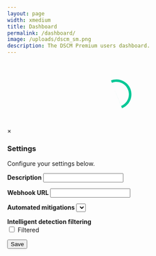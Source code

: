 ```yaml
---
layout: page
width: xmedium
title: Dashboard
permalink: /dashboard/
image: /uploads/dscm_sm.png
description: The DSCM Premium users dashboard.
---
```

<link rel="stylesheet" href="https://cdn.datatables.net/1.13.6/css/jquery.dataTables.min.css">
<link rel="stylesheet" href="/assets/css/dashboard.css">
<script type="text/javascript" src="https://cdn.datatables.net/1.13.6/js/jquery.dataTables.min.js"></script>
<script type="text/javascript" src="/assets/js/dashboard.js"></script>

<p>
<div id="dashboardButtons" hidden>
<button class="uk-button uk-button-premium" onclick="showOrderOverview()">
  New
</button>&nbsp;
<button class="uk-button uk-button-primary" onclick="showDetectionsOverview()">
  Detections overview
</button>&nbsp;
<button class="uk-button uk-button-primary" onclick="showInstallationsOverview()">
  Installations overview
</button>&nbsp;
<button class="uk-button uk-button-primary" onclick="showTools()">
  Tools
</button>&nbsp;
{% if jekyll.environment != 'enterprise' %}
<button id="subscription_button" class="uk-button uk-button-primary" onclick="location.href='https://billing.stripe.com/p/login/3cs18a29O1kk7zq4gg'">
  Manage subscription
</button>&nbsp;
{% endif %}
<button class="uk-button uk-button-danger">
  <a href="/contact" style="color: #fff; border-bottom:0px">Need help?</a>
</button>
</div>
</p>

<script>
  let token;
  var u = "https://" + domain + "/dashboard";
  window.addEventListener('load', (event) => {
    loadData();
  });
</script>

<div id="dashboardTitle" hidden>
<h2>My Dashboard</h2>
</div>
<div class="" style="height:150px;width:150px; margin:auto" id="loader">
<svg version="1.1" id="L9" xmlns="http://www.w3.org/2000/svg" xmlns:xlink="http://www.w3.org/1999/xlink" x="0px" y="0px"
  viewBox="0 0 100 100" enable-background="new 0 0 0 0" xml:space="preserve">
    <path fill="#05c896" d="M73,50c0-12.7-10.3-23-23-23S27,37.3,27,50 M30.9,50c0-10.5,8.5-19.1,19.1-19.1S69.1,39.5,69.1,50">
      <animateTransform 
         attributeName="transform" 
         attributeType="XML" 
         type="rotate"
         dur="0.7s" 
         from="0 50 50"
         to="360 50 50" 
         repeatCount="indefinite" />
  </path>
</svg>

</div>
<div id="table" hidden>
<table id="history_table" class="stripe" style="width:100%">
    <thead>
        <tr>
            <th>Last update</th>
            <th>Clone</th>
            <th>Cloned website</th>
            <th>Statistics</th>
            <th>Automated analysis</th>
            <th>Mitigate threat</th>
            <th>Status</th>
        </tr>
    </thead>
</table>

<table id="installations_table" class="stripe" style="width:100%">
    <thead>
        <tr>
            <th>Protected website</th>
            <th>Personal link</th>
            <th>Description</th>
            <th>Status</th>
            <th>Settings</th>
        </tr>
    </thead>
</table>

<div id="users">
  <table id="users_table" class="stripe" style="width:100%">
      <thead>
          <tr>
              <th>Username</th>
              <th>Remove</th>
          </tr>
      </thead>
  </table>
  <form id="addUser">
    <input class="uk-input uk-form-width-medium" type="text" id="userInput" placeholder="Enter email">
    <button class="uk-button uk-button-premium" type="submit">Add user</button>
  </form>
  <script>
    document.getElementById('addUser').addEventListener('submit', function(event) {
      event.preventDefault();

      const userInput = document.getElementById('userInput');
      const email = userInput.value;

      if (!validateEmail(email)) {
          alert('Please enter a valid email address.');
          return;
      }

      addUser(token);
    });
  </script>
</div>

{% if jekyll.environment == 'enterprise' %}
<div id="order" style="width:100%">
  <p>Add a new link below:</p>
  <form id="addWebsiteForm">
    <input class="uk-input uk-form-width-medium" type="text" id="domainInput" placeholder="Enter domain">
    <button class="uk-button uk-button-premium" type="submit">Add website</button>
  </form>
  <script>
    document.getElementById('addWebsiteForm').addEventListener('submit', function(event) {
      event.preventDefault();
      addPlan(token);
    });
  </script>
</div>
{% else %}
<div id="order" style="width:100%">
  <p>Order a new Premium plan using the form below:</p>
  <form id="addWebsiteForm">
    <input class="uk-input uk-form-width-medium" type="text" id="domainInput" placeholder="Enter domain">
    <button class="uk-button uk-button-premium" type="submit">Add website</button>
  </form>
  <script>
    document.getElementById('addWebsiteForm').addEventListener('submit', function(event) {
      event.preventDefault();
      addPlan(token);
    });
  </script>
  <p>
    Total: <span id="total">€10 / month</span>
  </p>
  <p>
    <div id="submitButton"><a id="price_period" class="uk-button uk-button-success" style="font-size: 1.125rem; color: #ffffff; border-bottom: 0px" onclick="togglePeriod()">Pay Annually</a>
    </div>
  </p>
</div>
{% endif %}

<div id="tools" style="width:100%">
  <p>We offer tools to test our service:</p>
  <ul>
    <li><a href="https://microsoft.dscm.dev" target="_blank">Microsoft AITM Detection tester</a></li>
  </ul>
</div>
</div>

<!-- Settings Modal -->
<div id="myModal" class="modal">
  <div class="modal-content">
    <span class="close">&times;</span>
    <form id="settingsForm">
        <p>
            <h3>Settings</h3>
        </p>
        <p>Configure your settings below.</p>
        <input class="uk-input uk-border-rounded" type="text" id="site" name="site" style="display: none;">
        <p>
            <b>Description</b>
            <input class="uk-input uk-border-rounded" type="text" id="description" name="description">
        </p>
        <p>
            <b>Webhook URL <span id="webhook_enabled"></span></b>
            <input class="uk-input uk-border-rounded" type="text" id="webhookURL" name="webhookURL">
        </p>
        <p>
            <b>Automated mitigations <span id="auto_mitigate_enabled"></span></b>
            <select id="mitigationDropdown" class="uk-select"></select>
        </p>
        <p>
            <b>Intelligent detection filtering <span id="filtering_enabled"></span></b>
            <br>
            <label for="filtered">
                <input type="checkbox" id="filtered" name="filtered"> Filtered
            </label>
        </p>
        <button class="uk-button uk-button-primary" onclick="storeSettingsForm(document.getElementById('site').value, document.getElementById('webhookURL').value, token, event, document.getElementById('mitigationDropdown').value, document.getElementById('description').value, document.getElementById('filtered').checked)">Save</button>
        <p id="messageLabel"></p>
    </form>
<script>
  // Get the modal
  var modal = document.getElementById("myModal");

  // Get the <span> element that closes the modal
  var span = document.getElementsByClassName("close")[0];

  // When the user clicks on <span> (x), close the modal
  span.onclick = function() {
    //modal.style.display = "none";
    location.reload();
  }

  // When the user clicks anywhere outside of the modal, close it
  window.onclick = function(event) {
    if (event.target == modal) {
      //modal.style.display = "none";
      location.reload();
    }
  }
</script>

<script>
  function openModal(id, webhook, mitigations, mitigated, filtered, description) {
    modal.style.display = "block";

    var span = document.getElementById('webhook_enabled');
    if (webhook) {
        span.innerHTML = '<font color="green">[ENABLED]</font>';
    } else {
        span.innerHTML = '<font color="red">[DISABLED]</font>';
    }

    var span = document.getElementById('auto_mitigate_enabled');
    if (mitigated) {
        span.innerHTML = '<font color="green">[ENABLED]</font>';
    } else {
        span.innerHTML = '<font color="red">[DISABLED]</font>';
    }

    var span = document.getElementById('filtering_enabled');
    var filtered_checkbox = document.getElementById("filtered");
    if ((filtered === "true") || (filtered === "")) {
        span.innerHTML = '<font color="green">[ENABLED]</font>';
        filtered_checkbox.checked = true;
    } else {
        span.innerHTML = '<font color="red">[DISABLED]</font>';
        filtered_checkbox.checked = false;
    }

    var dropdown = document.getElementById('mitigationDropdown');
    // Add an empty option
    var emptyOption = document.createElement('option');
    emptyOption.text = '';
    emptyOption.value = '';
    dropdown.add(emptyOption);

    var option = document.createElement('option');
    option.text = mitigations;
    option.value = mitigations;
    dropdown.add(option);

    document.getElementById('site').value = id;
    document.getElementById('webhookURL').value = webhook;
    document.getElementById('description').value = description;

    for (var i = 0; i < dropdown.options.length; i++) {
      if (dropdown.options[i].text === mitigated) {
        dropdown.selectedIndex = i;
        break;
      }
    }
}
</script>